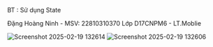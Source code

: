 BT : Sử dụng State 




Đặng Hoàng Ninh - MSV: 22810310370
Lớp D17CNPM6 - LT.Moblie








![Screenshot 2025-02-19 132614](https://github.com/user-attachments/assets/b24eb68f-1a3e-4f9c-8400-7c4fb22460f0)
![Screenshot 2025-02-19 132606](https://github.com/user-attachments/assets/2a9fe902-009a-451f-9320-cb8b1ea708fd)
